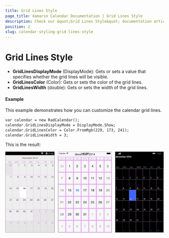 ```yaml
---
title: Grid Lines Style
page_title: Xamarin Calendar Documentation | Grid Lines Style
description: Check our &quot;Grid Lines Style&quot; documentation article for Telerik Calendar for Xamarin control.
position: 2
slug: calendar-styling-grid-lines-style
---
```


# Grid Lines Style

- **GridLinesDisplayMode** (DisplayMode): Gets or sets a value that specifies whether the grid lines will be visible.
- **GridLinesColor** (Color): Gets or sets the color of the grid lines.
- **GridLinesWidth** (double): Gets or sets the width of the grid lines.

#### Example

This example demonstrates how you can customize the calendar grid lines.

    var calendar = new RadCalendar();
    calendar.GridLinesDisplayMode = DisplayMode.Show;
    calendar.GridLinesColor = Color.FromRgb(229, 173, 241);
    calendar.GridLinesWidth = 3;

This is the result:

![Grid Lines Example](images/calendar-grid-lines.png "Grid lines customization example")